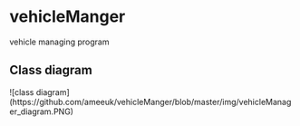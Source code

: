 <h1>vehicleManger</h1>
vehicle managing program<br>
<h2>Class diagram</h2>
![class diagram](https://github.com/ameeuk/vehicleManger/blob/master/img/vehicleManager_diagram.PNG)
